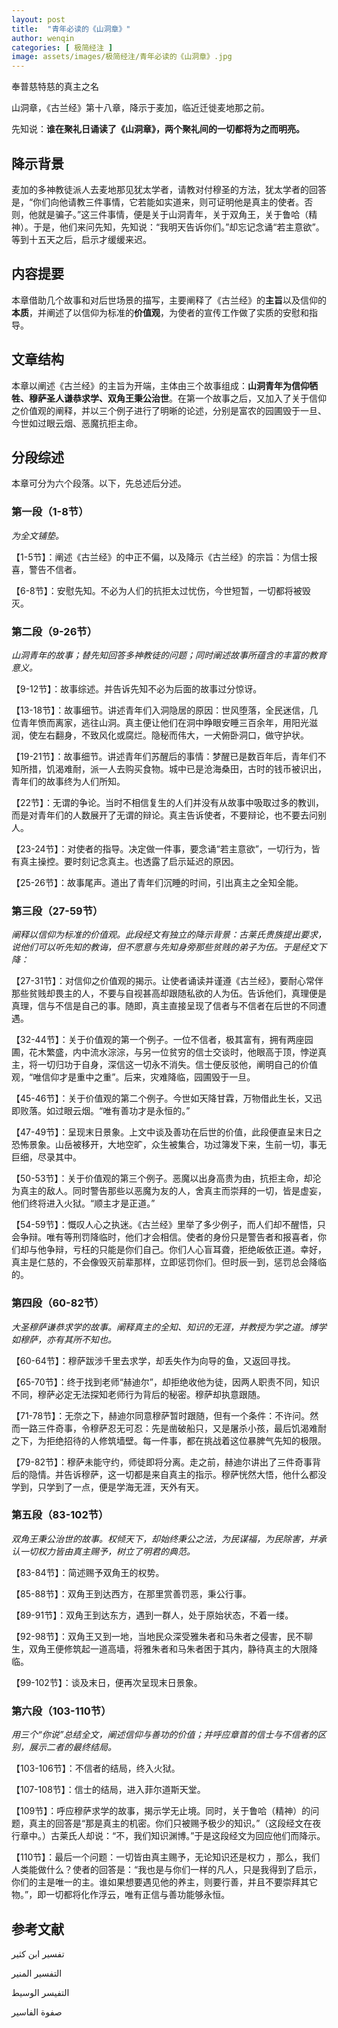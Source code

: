 ```yaml
---
layout: post
title:  "青年必读的《山洞章》"
author: wenqin
categories: [ 极简经注 ]
image: assets/images/极简经注/青年必读的《山洞章》.jpg
---
```


奉普慈特慈的真主之名

山洞章，《古兰经》第十八章，降示于麦加，临近迁徙麦地那之前。

先知说：**谁在聚礼日诵读了《山洞章》，两个聚礼间的一切都将为之而明亮。**

## 降示背景

麦加的多神教徒派人去麦地那见犹太学者，请教对付穆圣的方法，犹太学者的回答是，“你们向他请教三件事情，它若能如实道来，则可证明他是真主的使者。否则，他就是骗子。”这三件事情，便是关于山洞青年，关于双角王，关于鲁哈（精神）。于是，他们来问先知，先知说：“我明天告诉你们。”却忘记念诵“若主意欲”。等到十五天之后，启示才缓缓来迟。

## 内容提要

本章借助几个故事和对后世场景的描写，主要阐释了《古兰经》的**主旨**以及信仰的**本质**，并阐述了以信仰为标准的**价值观**，为使者的宣传工作做了实质的安慰和指导。

## 文章结构

本章以阐述《古兰经》的主旨为开端，主体由三个故事组成：**山洞青年为信仰牺牲、穆萨圣人谦恭求学、双角王秉公治世**。在第一个故事之后，又加入了关于信仰之价值观的阐释，并以三个例子进行了明晰的论述，分别是富农的园圃毁于一旦、今世如过眼云烟、恶魔抗拒主命。

## 分段综述

本章可分为六个段落。以下，先总述后分述。

### 第一段（1-8节）

*为全文铺垫。*

【1-5节】：阐述《古兰经》的中正不偏，以及降示《古兰经》的宗旨：为信士报喜，警告不信者。

【6-8节】：安慰先知。不必为人们的抗拒太过忧伤，今世短暂，一切都将被毁灭。

### 第二段（9-26节）

*山洞青年的故事；替先知回答多神教徒的问题；同时阐述故事所蕴含的丰富的教育意义。*

【9-12节】：故事综述。并告诉先知不必为后面的故事过分惊讶。

【13-18节】：故事细节。讲述青年们入洞隐居的原因：世风堕落，全民迷信，几位青年愤而离家，逃往山洞。真主便让他们在洞中睁眼安睡三百余年，用阳光滋润，使左右翻身，不致风化或腐烂。隐秘而伟大，一犬俯卧洞口，做守护状。

【19-21节】：故事细节。讲述青年们苏醒后的事情：梦醒已是数百年后，青年们不知所措，饥渴难耐，派一人去购买食物。城中已是沧海桑田，古时的钱币被识出，青年们的故事终为人们所知。

【22节】：无谓的争论。当时不相信复生的人们并没有从故事中吸取过多的教训，而是对青年们的人数展开了无谓的辩论。真主告诉使者，不要辩论，也不要去问别人。

【23-24节】：对使者的指导。决定做一件事，要念诵“若主意欲”，一切行为，皆有真主操控。要时刻记念真主。也透露了启示延迟的原因。

【25-26节】：故事尾声。道出了青年们沉睡的时间，引出真主之全知全能。

### 第三段（27-59节）

*阐释以信仰为标准的价值观。此段经文有独立的降示背景：古莱氏贵族提出要求，说他们可以听先知的教诲，但不愿意与先知身旁那些贫贱的弟子为伍。于是经文下降：*

【27-31节】：对信仰之价值观的揭示。让使者诵读并谨遵《古兰经》，要耐心常伴那些贫贱却畏主的人，不要与自视甚高却跟随私欲的人为伍。告诉他们，真理便是真理，信与不信是自己的事。随即，真主直接呈现了信者与不信者在后世的不同遭遇。

【32-44节】：关于价值观的第一个例子。一位不信者，极其富有，拥有两座园圃，花木繁盛，内中流水淙淙，与另一位贫穷的信士交谈时，他眼高于顶，悖逆真主，将一切归功于自身，深信这一切永不消失。信士便反驳他，阐明自己的价值观，“唯信仰才是重中之重”。后来，灾难降临，园圃毁于一旦。

【45-46节】：关于价值观的第二个例子。今世如天降甘霖，万物借此生长，又迅即败落。如过眼云烟。“唯有善功才是永恒的。”

【47-49节】：呈现末日景象。上文中谈及善功在后世的价值，此段便直呈末日之恐怖景象。山岳被移开，大地空旷，众生被集合，功过簿发下来，生前一切，事无巨细，尽录其中。

【50-53节】：关于价值观的第三个例子。恶魔以出身高贵为由，抗拒主命，却沦为真主的敌人。同时警告那些以恶魔为友的人，舍真主而崇拜的一切，皆是虚妄，他们终将进入火狱。“顺主才是正道。”

【54-59节】：慨叹人心之执迷。《古兰经》里举了多少例子，而人们却不醒悟，只会争辩。唯有等刑罚降临时，他们才会相信。使者的身份只是警告者和报喜者，你们却与他争辩，亏枉的只能是你们自己。你们人心盲耳聋，拒绝皈依正道。幸好，真主是仁慈的，不会像毁灭前辈那样，立即惩罚你们。但时辰一到，惩罚总会降临的。

### 第四段（60-82节）

*大圣穆萨谦恭求学的故事。阐释真主的全知、知识的无涯，并教授为学之道。博学如穆萨，亦有其所不知也。*

【60-64节】：穆萨跋涉千里去求学，却丢失作为向导的鱼，又返回寻找。

【65-70节】：终于找到老师“赫迪尔”，却拒绝收他为徒，因两人职责不同，知识不同，穆萨必定无法探知老师行为背后的秘密。穆萨却执意跟随。

【71-78节】：无奈之下，赫迪尔同意穆萨暂时跟随，但有一个条件：不许问。然而一路三件奇事，令穆萨忍无可忍：先是凿破船只，又是屠杀小孩，最后饥渴难耐之下，为拒绝招待的人修筑墙壁。每一件事，都在挑战着这位暴脾气先知的极限。

【79-82节】：穆萨未能守约，师徒即将分离。走之前，赫迪尔讲出了三件奇事背后的隐情。并告诉穆萨，这一切都是来自真主的指示。穆萨恍然大悟，他什么都没学到，只学到了一点，便是学海无涯，天外有天。

### 第五段（83-102节）

*双角王秉公治世的故事。权倾天下，却始终秉公之法，为民谋福，为民除害，并承认一切权力皆由真主赐予，树立了明君的典范。*

【83-84节】：简述赐予双角王的权势。

【85-88节】：双角王到达西方，在那里赏善罚恶，秉公行事。

【89-91节】：双角王到达东方，遇到一群人，处于原始状态，不着一缕。

【92-98节】：双角王又到一地，当地民众深受雅朱者和马朱者之侵害，民不聊生，双角王便修筑起一道高墙，将雅朱者和马朱者困于其内，静待真主的大限降临。

【99-102节】：谈及末日，便再次呈现末日景象。

### 第六段（103-110节）

*用三个“你说”总结全文，阐述信仰与善功的价值；并呼应章首的信士与不信者的区别，展示二者的最终结局。*

【103-106节】：不信者的结局，终入火狱。

【107-108节】：信士的结局，进入菲尔道斯天堂。

【109节】：呼应穆萨求学的故事，揭示学无止境。同时，关于鲁哈（精神）的问题，真主的回答是“那是真主的机密。你们只被赐予极少的知识。”（这段经文在夜行章中。）古莱氏人却说：“不，我们知识渊博。”于是这段经文为回应他们而降示。

【110节】：最后一个问题：一切皆由真主赐予，无论知识还是权力 ，那么，我们人类能做什么？使者的回答是：“我也是与你们一样的凡人，只是我得到了启示，你们的主是唯一的主。谁如果想要遇见他的养主，则要行善，并且不要崇拜其它物。”，即一切都将化作浮云，唯有正信与善功能够永恒。

## 参考文献

تفسير ابن كثير

التفسير المنير

التفيسر الوسيط

صفوة الفاسير
